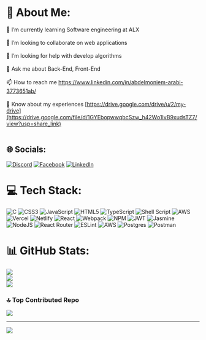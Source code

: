 # 💫 About Me:
🌱 I’m currently learning Software engineering at ALX<br><br>👯 I’m looking to collaborate on web applications<br><br>🤝 I’m looking for help with develop algorithms<br><br>💬 Ask me about Back-End, Front-End<br><br>📫 How to reach me https://www.linkedin.com/in/abdelmoniem-arabi-3773651ab/<br><br>📄 Know about my experiences [https://drive.google.com/drive/u/2/my-drive](https://drive.google.com/file/d/1GYEbopwwqbcSzw_h42Wo1IvB9xudsTZ7/view?usp=share_link)<br><br>


## 🌐 Socials:
[![Discord](https://img.shields.io/badge/Discord-%237289DA.svg?logo=discord&logoColor=white)]() [![Facebook](https://img.shields.io/badge/Facebook-%231877F2.svg?logo=Facebook&logoColor=white)]() [![LinkedIn](https://img.shields.io/badge/LinkedIn-%230077B5.svg?logo=linkedin&logoColor=white)](https://www.linkedin.com) 

# 💻 Tech Stack:
![C](https://img.shields.io/badge/c-%2300599C.svg?style=flat&logo=c&logoColor=white) ![CSS3](https://img.shields.io/badge/css3-%231572B6.svg?style=flat&logo=css3&logoColor=white) ![JavaScript](https://img.shields.io/badge/javascript-%23323330.svg?style=flat&logo=javascript&logoColor=%23F7DF1E) ![HTML5](https://img.shields.io/badge/html5-%23E34F26.svg?style=flat&logo=html5&logoColor=white) ![TypeScript](https://img.shields.io/badge/typescript-%23007ACC.svg?style=flat&logo=typescript&logoColor=white) ![Shell Script](https://img.shields.io/badge/shell_script-%23121011.svg?style=flat&logo=gnu-bash&logoColor=white) ![AWS](https://img.shields.io/badge/AWS-%23FF9900.svg?style=flat&logo=amazon-aws&logoColor=white) ![Vercel](https://img.shields.io/badge/vercel-%23000000.svg?style=flat&logo=vercel&logoColor=white) ![Netlify](https://img.shields.io/badge/netlify-%23000000.svg?style=flat&logo=netlify&logoColor=#00C7B7) ![React](https://img.shields.io/badge/react-%2320232a.svg?style=flat&logo=react&logoColor=%2361DAFB) ![Webpack](https://img.shields.io/badge/webpack-%238DD6F9.svg?style=flat&logo=webpack&logoColor=black) ![NPM](https://img.shields.io/badge/NPM-%23000000.svg?style=flat&logo=npm&logoColor=white) ![JWT](https://img.shields.io/badge/JWT-black?style=flat&logo=JSON%20web%20tokens) ![Jasmine](https://img.shields.io/badge/jasmine-%238A4182.svg?style=flat&logo=jasmine&logoColor=white) ![NodeJS](https://img.shields.io/badge/node.js-6DA55F?style=flat&logo=node.js&logoColor=white) ![React Router](https://img.shields.io/badge/React_Router-CA4245?style=flat&logo=react-router&logoColor=white) ![ESLint](https://img.shields.io/badge/ESLint-4B3263?style=flat&logo=eslint&logoColor=white) ![AWS](https://img.shields.io/badge/AWS-%23FF9900.svg?style=flat&logo=amazon-aws&logoColor=white) ![Postgres](https://img.shields.io/badge/postgres-%23316192.svg?style=flat&logo=postgresql&logoColor=white) ![Postman](https://img.shields.io/badge/Postman-FF6C37?style=flat&logo=postman&logoColor=white)
# 📊 GitHub Stats:
![](https://github-readme-stats.vercel.app/api?username=sozoia000&theme=dark&hide_border=false&include_all_commits=false&count_private=false)<br/>
![](https://github-readme-streak-stats.herokuapp.com/?user=sozoiam000&theme=dark&hide_border=false)<br/>
![](https://github-readme-stats.vercel.app/api/top-langs/?username=sozoia000&theme=dark&hide_border=false&include_all_commits=false&count_private=false&layout=compact)

### 🔝 Top Contributed Repo
![](https://github-contributor-stats.vercel.app/api?username=Abdelmoneim000&limit=5&theme=dark&combine_all_yearly_contributions=true)

---
[![](https://visitcount.itsvg.in/api?id=sozoia000&icon=0&color=0)](https://visitcount.itsvg.in)

<!---
mohamed/mohamed is a ✨ special ✨ repository because its `README.md` (this file) appears on your GitHub profile.
You can click the Preview link to take a look at your changes.
--->
